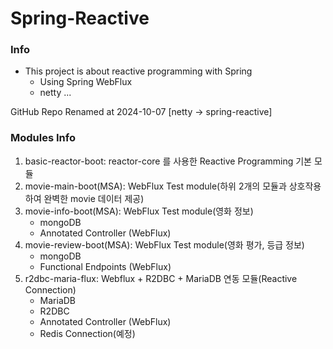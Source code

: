 # Spring-Reactive 

### Info
- This project is about reactive programming with Spring
  - Using Spring WebFlux
  - netty ...

GitHub Repo Renamed at 2024-10-07 [netty -> spring-reactive]

### Modules Info

1. basic-reactor-boot: reactor-core 를 사용한 Reactive Programming 기본 모듈
2. movie-main-boot(MSA): WebFlux Test module(하위 2개의 모듈과 상호작용하여 완벽한 movie 데이터 제공)
3. movie-info-boot(MSA): WebFlux Test module(영화 정보)
   - mongoDB
   - Annotated Controller (WebFlux)
4. movie-review-boot(MSA): WebFlux Test module(영화 평가, 등급 정보)
   - mongoDB
   - Functional Endpoints (WebFlux)
5. r2dbc-maria-flux: Webflux + R2DBC + MariaDB 연동 모듈(Reactive Connection)
   - MariaDB
   - R2DBC
   - Annotated Controller (WebFlux)
   - Redis Connection(예정)
